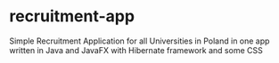 # recruitment-app

Simple Recruitment Application for all Universities in Poland in one app written in Java and JavaFX with Hibernate framework and some CSS
